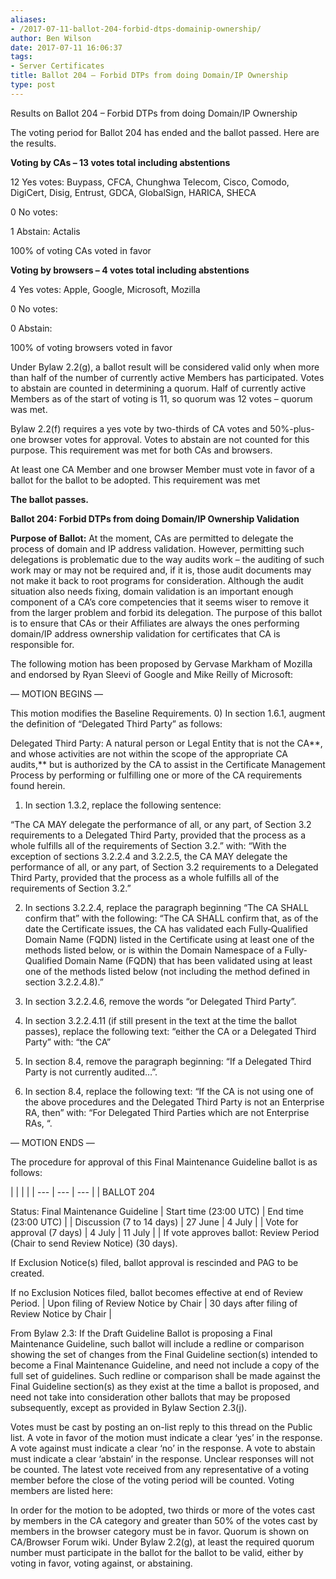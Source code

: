 ```yaml
---
aliases:
- /2017-07-11-ballot-204-forbid-dtps-domainip-ownership/
author: Ben Wilson
date: 2017-07-11 16:06:37
tags:
- Server Certificates
title: Ballot 204 – Forbid DTPs from doing Domain/IP Ownership
type: post
---
```


Results on Ballot 204 – Forbid DTPs from doing Domain/IP Ownership

The voting period for Ballot 204 has ended and the ballot passed. Here are the results.

**Voting by CAs – 13 votes total including abstentions**

12 Yes votes: Buypass, CFCA, Chunghwa Telecom, Cisco, Comodo, DigiCert, Disig, Entrust, GDCA, GlobalSign, HARICA, SHECA

0 No votes:

1 Abstain: Actalis

100% of voting CAs voted in favor

**Voting by browsers – 4 votes total including abstentions**

4 Yes votes: Apple, Google, Microsoft, Mozilla

0 No votes:

0 Abstain:

100% of voting browsers voted in favor

Under Bylaw 2.2(g), a ballot result will be considered valid only when more than half of the number of currently active Members has participated. Votes to abstain are counted in determining a quorum. Half of currently active Members as of the start of voting is 11, so quorum was 12 votes – quorum was met.

Bylaw 2.2(f) requires a yes vote by two-thirds of CA votes and 50%-plus-one browser votes for approval. Votes to abstain are not counted for this purpose. This requirement was met for both CAs and browsers.

At least one CA Member and one browser Member must vote in favor of a ballot for the ballot to be adopted. This requirement was met

**The ballot passes.**

**Ballot 204: Forbid DTPs from doing Domain/IP Ownership Validation**

**Purpose of Ballot:** At the moment, CAs are permitted to delegate the process of domain and IP address validation. However, permitting such delegations is problematic due to the way audits work – the auditing of such work may or may not be required and, if it is, those audit documents may not make it back to root programs for consideration. Although the audit situation also needs fixing, domain validation is an important enough component of a CA’s core competencies that it seems wiser to remove it from the larger problem and forbid its delegation. The purpose of this ballot is to ensure that CAs or their Affiliates are always the ones performing domain/IP address ownership validation for certificates that CA is responsible for.

The following motion has been proposed by Gervase Markham of Mozilla and endorsed by Ryan Sleevi of Google and Mike Reilly of Microsoft:

— MOTION BEGINS —

This motion modifies the Baseline Requirements. 0) In section 1.6.1, augment the definition of “Delegated Third Party” as follows:

Delegated Third Party: A natural person or Legal Entity that is not the CA**, and whose activities are not within the scope of the appropriate CA audits,** but is authorized by the CA to assist in the Certificate Management Process by performing or fulfilling one or more of the CA requirements found herein.

1. In section 1.3.2, replace the following sentence:

“The CA MAY delegate the performance of all, or any part, of Section 3.2 requirements to a Delegated Third Party, provided that the process as a whole fulfills all of the requirements of Section 3.2.” with: “With the exception of sections 3.2.2.4 and 3.2.2.5, the CA MAY delegate the performance of all, or any part, of Section 3.2 requirements to a Delegated Third Party, provided that the process as a whole fulfills all of the requirements of Section 3.2.”

2. In sections 3.2.2.4, replace the paragraph beginning “The CA SHALL confirm that” with the following: “The CA SHALL confirm that, as of the date the Certificate issues, the CA has validated each Fully‐Qualified Domain Name (FQDN) listed in the Certificate using at least one of the methods listed below, or is within the Domain Namespace of a Fully-Qualified Domain Name (FQDN) that has been validated using at least one of the methods listed below (not including the method defined in section 3.2.2.4.8).”

1. In section 3.2.2.4.6, remove the words “or Delegated Third Party”.

1. In section 3.2.2.4.11 (if still present in the text at the time the ballot passes), replace the following text: “either the CA or a Delegated Third Party” with: “the CA”

1. In section 8.4, remove the paragraph beginning: “If a Delegated Third Party is not currently audited…”.

1. In section 8.4, replace the following text: “If the CA is not using one of the above procedures and the Delegated Third Party is not an Enterprise RA, then” with: “For Delegated Third Parties which are not Enterprise RAs, “.

— MOTION ENDS —

The procedure for approval of this Final Maintenance Guideline ballot is as follows:

| | | |
| --- | --- | --- | |
BALLOT 204

Status: Final Maintenance Guideline |
Start time (23:00 UTC) |
End time (23:00 UTC) | |
Discussion (7 to 14 days) |
27 June |
4 July | |
Vote for approval (7 days) |
4 July |
11 July | |
If vote approves ballot: Review Period (Chair to send Review Notice) (30 days).

If Exclusion Notice(s) filed, ballot approval is rescinded and PAG to be created.

If no Exclusion Notices filed, ballot becomes effective at end of Review Period. |
Upon filing of Review Notice by Chair |
30 days after filing of Review Notice by Chair |

From Bylaw 2.3: If the Draft Guideline Ballot is proposing a Final Maintenance Guideline, such ballot will include a redline or comparison showing the set of changes from the Final Guideline section(s) intended to become a Final Maintenance Guideline, and need not include a copy of the full set of guidelines. Such redline or comparison shall be made against the Final Guideline section(s) as they exist at the time a ballot is proposed, and need not take into consideration other ballots that may be proposed subsequently, except as provided in Bylaw Section 2.3(j).

Votes must be cast by posting an on-list reply to this thread on the Public list. A vote in favor of the motion must indicate a clear ‘yes’ in the response. A vote against must indicate a clear ‘no’ in the response. A vote to abstain must indicate a clear ‘abstain’ in the response. Unclear responses will not be counted. The latest vote received from any representative of a voting member before the close of the voting period will be counted. Voting members are listed here:

In order for the motion to be adopted, two thirds or more of the votes cast by members in the CA category and greater than 50% of the votes cast by members in the browser category must be in favor. Quorum is shown on CA/Browser Forum wiki. Under Bylaw 2.2(g), at least the required quorum number must participate in the ballot for the ballot to be valid, either by voting in favor, voting against, or abstaining.